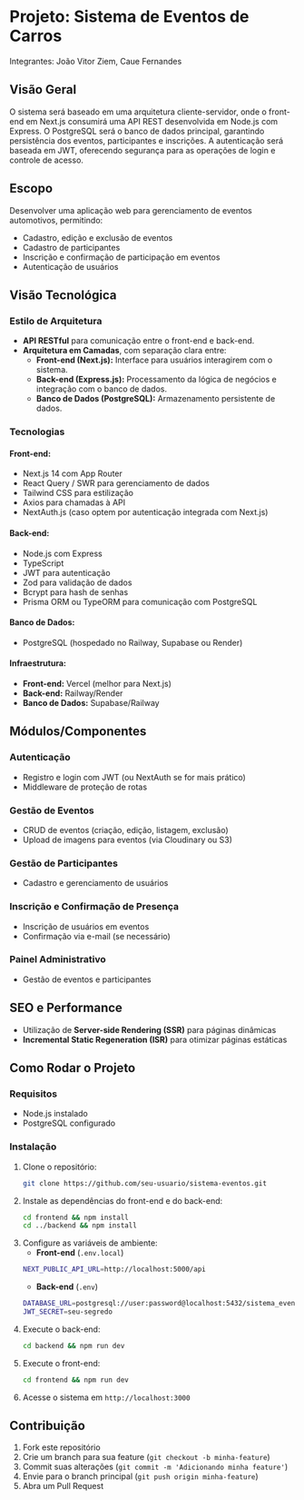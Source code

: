 # Projeto: Sistema de Eventos de Carros

Integrantes: João Vitor Ziem, Caue Fernandes

## Visão Geral
O sistema será baseado em uma arquitetura cliente-servidor, onde o front-end em Next.js consumirá uma API REST desenvolvida em Node.js com Express. O PostgreSQL será o banco de dados principal, garantindo persistência dos eventos, participantes e inscrições. A autenticação será baseada em JWT, oferecendo segurança para as operações de login e controle de acesso.

## Escopo

Desenvolver uma aplicação web para gerenciamento de eventos automotivos, permitindo:

- Cadastro, edição e exclusão de eventos
- Cadastro de participantes
- Inscrição e confirmação de participação em eventos
- Autenticação de usuários

## Visão Tecnológica
### Estilo de Arquitetura
- **API RESTful** para comunicação entre o front-end e back-end.
- **Arquitetura em Camadas**, com separação clara entre:
  - **Front-end (Next.js):** Interface para usuários interagirem com o sistema.
  - **Back-end (Express.js):** Processamento da lógica de negócios e integração com o banco de dados.
  - **Banco de Dados (PostgreSQL):** Armazenamento persistente de dados.

### Tecnologias
#### Front-end:
- Next.js 14 com App Router
- React Query / SWR para gerenciamento de dados
- Tailwind CSS para estilização
- Axios para chamadas à API
- NextAuth.js (caso optem por autenticação integrada com Next.js)

#### Back-end:
- Node.js com Express
- TypeScript
- JWT para autenticação
- Zod para validação de dados
- Bcrypt para hash de senhas
- Prisma ORM ou TypeORM para comunicação com PostgreSQL

#### Banco de Dados:
- PostgreSQL (hospedado no Railway, Supabase ou Render)

#### Infraestrutura:
- **Front-end:** Vercel (melhor para Next.js)
- **Back-end:** Railway/Render
- **Banco de Dados:** Supabase/Railway

## Módulos/Componentes
### Autenticação
- Registro e login com JWT (ou NextAuth se for mais prático)
- Middleware de proteção de rotas

### Gestão de Eventos
- CRUD de eventos (criação, edição, listagem, exclusão)
- Upload de imagens para eventos (via Cloudinary ou S3)

### Gestão de Participantes
- Cadastro e gerenciamento de usuários

### Inscrição e Confirmação de Presença
- Inscrição de usuários em eventos
- Confirmação via e-mail (se necessário)

### Painel Administrativo
- Gestão de eventos e participantes

## SEO e Performance
- Utilização de **Server-side Rendering (SSR)** para páginas dinâmicas
- **Incremental Static Regeneration (ISR)** para otimizar páginas estáticas

## Como Rodar o Projeto
### Requisitos
- Node.js instalado
- PostgreSQL configurado

### Instalação
1. Clone o repositório:
   ```sh
   git clone https://github.com/seu-usuario/sistema-eventos.git
   ```
2. Instale as dependências do front-end e do back-end:
   ```sh
   cd frontend && npm install
   cd ../backend && npm install
   ```
3. Configure as variáveis de ambiente:
   - **Front-end** (`.env.local`)
   ```sh
   NEXT_PUBLIC_API_URL=http://localhost:5000/api
   ```
   - **Back-end** (`.env`)
   ```sh
   DATABASE_URL=postgresql://user:password@localhost:5432/sistema_eventos
   JWT_SECRET=seu-segredo
   ```
4. Execute o back-end:
   ```sh
   cd backend && npm run dev
   ```
5. Execute o front-end:
   ```sh
   cd frontend && npm run dev
   ```
6. Acesse o sistema em `http://localhost:3000`

## Contribuição
1. Fork este repositório
2. Crie um branch para sua feature (`git checkout -b minha-feature`)
3. Commit suas alterações (`git commit -m 'Adicionando minha feature'`)
4. Envie para o branch principal (`git push origin minha-feature`)
5. Abra um Pull Request